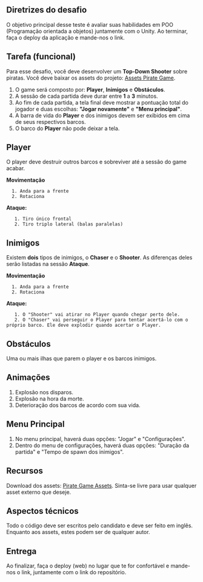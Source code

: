 Diretrizes do desafio
---------------

O objetivo principal desse teste é avaliar suas habilidades em POO (Programação orientada a objetos) juntamente com o Unity. Ao terminar, faça o deploy da aplicação e mande-nos o link.

Tarefa (funcional)
---------------

Para esse desafio, você deve desenvolver um **Top-Down Shooter** sobre piratas. Você deve baixar os assets do projeto: [Assets Pirate Game](https://mks-sistemas.nyc3.digitaloceanspaces.com/kenney_piratepack.zip).

1. O game será composto por: <b>Player</b>, <b>Inimigos</b> e <b>Obstáculos</b>.
2. A sessão de cada partida deve durar entre <b>1</b> a <b>3</b> minutos.
3. Ao fim de cada partida, a tela final deve mostrar a pontuação total do jogador e duas escolhas: <b>"Jogar novamente"</b> e <b>"Menu principal"</b>.
4. A barra de vida do <b>Player</b> e dos inimigos devem ser exibidos em cima de seus respectivos barcos.
5. O barco do <b>Player</b> não pode deixar a tela.

<b>Player</b>
--------------

O player deve destruir outros barcos e sobreviver até a sessão do game acabar.

<b>Movimentação</b>

      1. Anda para a frente
      2. Rotaciona

<b>Ataque:</b>

       1. Tiro único frontal
       2. Tiro triplo lateral (balas paralelas)
	   
	   
	   
<b>Inimigos</b>
--------------

Existem <b>dois</b> tipos de inimigos, o <b>Chaser</b> e o <b>Shooter</b>. As diferenças deles serão listadas na sessão <b>Ataque</b>.

<b>Movimentação</b>

      1. Anda para a frente
      2. Rotaciona

<b>Ataque:</b>

       1. O "Shooter" vai atirar no Player quando chegar perto dele.
       2. O "Chaser" vai perseguir o Player para tentar acertá-lo com o próprio barco. Ele deve explodir quando acertar o Player.
	   
	   
<b>Obstáculos</b>
--------------

Uma ou mais ilhas que parem o player e os barcos inimigos.

<b>Animações</b>
--------------

1. Explosão nos disparos.
2. Explosão na hora da morte.
3. Deterioração dos barcos de acordo com sua vida.

<b>Menu Principal</b>
--------------

1. No menu principal, haverá duas opções: "Jogar" e "Configurações".
2. Dentro do menu de configurações, haverá duas opções: "Duração da partida" e "Tempo de spawn dos inimigos".

<b>Recursos</b>
--------------

Download dos assets: [Pirate Game Assets](https://mks-sistemas.nyc3.digitaloceanspaces.com/kenney_piratepack.zip). Sinta-se livre para usar qualquer asset externo que deseje.

<b>Aspectos técnicos</b>
--------------

Todo o código deve ser escritos pelo candidato e deve ser feito em inglês. Enquanto aos assets, estes podem ser de qualquer autor.


Entrega
---------------

Ao finalizar, faça o deploy (web) no lugar que te for confortável e mande-nos o link, juntamente com o link do repositório.
